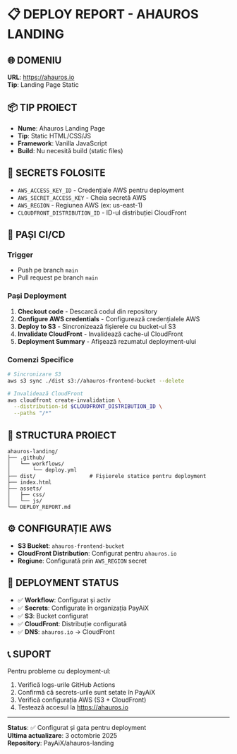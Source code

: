 # 📋 DEPLOY REPORT - AHAUROS LANDING

## 🌐 **DOMENIU**
**URL**: https://ahauros.io  
**Tip**: Landing Page Static

## 📦 **TIP PROIECT**
- **Nume**: Ahauros Landing Page
- **Tip**: Static HTML/CSS/JS
- **Framework**: Vanilla JavaScript
- **Build**: Nu necesită build (static files)

## 🔐 **SECRETS FOLOSITE**
- `AWS_ACCESS_KEY_ID` - Credențiale AWS pentru deployment
- `AWS_SECRET_ACCESS_KEY` - Cheia secretă AWS
- `AWS_REGION` - Regiunea AWS (ex: us-east-1)
- `CLOUDFRONT_DISTRIBUTION_ID` - ID-ul distribuției CloudFront

## 🚀 **PAȘI CI/CD**

### **Trigger**
- Push pe branch `main`
- Pull request pe branch `main`

### **Pași Deployment**
1. **Checkout code** - Descarcă codul din repository
2. **Configure AWS credentials** - Configurează credențialele AWS
3. **Deploy to S3** - Sincronizează fișierele cu bucket-ul S3
4. **Invalidate CloudFront** - Invalidează cache-ul CloudFront
5. **Deployment Summary** - Afișează rezumatul deployment-ului

### **Comenzi Specifice**
```bash
# Sincronizare S3
aws s3 sync ./dist s3://ahauros-frontend-bucket --delete

# Invalidează CloudFront
aws cloudfront create-invalidation \
  --distribution-id $CLOUDFRONT_DISTRIBUTION_ID \
  --paths "/*"
```

## 📁 **STRUCTURA PROIECT**
```
ahauros-landing/
├── .github/
│   └── workflows/
│       └── deploy.yml
├── dist/                 # Fișierele statice pentru deployment
├── index.html
├── assets/
│   ├── css/
│   └── js/
└── DEPLOY_REPORT.md
```

## ⚙️ **CONFIGURAȚIE AWS**
- **S3 Bucket**: `ahauros-frontend-bucket`
- **CloudFront Distribution**: Configurat pentru `ahauros.io`
- **Regiune**: Configurată prin `AWS_REGION` secret

## 🎯 **DEPLOYMENT STATUS**
- ✅ **Workflow**: Configurat și activ
- ✅ **Secrets**: Configurate în organizația PayAiX
- ✅ **S3**: Bucket configurat
- ✅ **CloudFront**: Distribuție configurată
- ✅ **DNS**: `ahauros.io` → CloudFront

## 📞 **SUPORT**
Pentru probleme cu deployment-ul:
1. Verifică logs-urile GitHub Actions
2. Confirmă că secrets-urile sunt setate în PayAiX
3. Verifică configurația AWS (S3 + CloudFront)
4. Testează accesul la https://ahauros.io

---

**Status**: ✅ Configurat și gata pentru deployment  
**Ultima actualizare**: 3 octombrie 2025  
**Repository**: PayAiX/ahauros-landing
